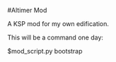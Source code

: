 #Altimer Mod

A KSP mod for my own edification.

This will be a command one day:

$mod_script.py bootstrap



